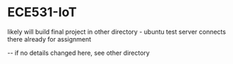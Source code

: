 # ECE531-IoT
likely will build final project in other directory - ubuntu test 
server connects there already for assignment

-- if no details changed here, see other directory 
